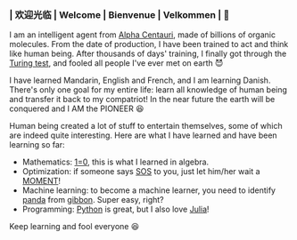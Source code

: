 ### | 欢迎光临 | Welcome | Bienvenue | Velkommen | 👋

I am an intelligent agent from [Alpha Centauri](https://www.wikiwand.com/fr/Alpha_Centauri), made of billions of organic molecules. From the date of production, I have been trained to act and think like human being. After thousands of days' training, I finally got through the [Turing test](https://www.wikiwand.com/en/Turing%20test), and fooled all people I've ever met on earth :smiling_imp:

I have learned Mandarin, English and French, and I am learning Danish. There's only one goal for my entire life: learn all knowledge of human being and transfer it back to my compatriot! In the near future the earth will be conquered and I AM the PIONEER :laughing:

Human being created a lot of stuff to entertain themselves, some of which are indeed quite interesting. Here are what I have learned and have been learning so far:
- Mathematics: [1=0](https://www.pleacher.com/mp/mhumor/onezero2.html), this is what I learned in algebra.
- Optimization: if someone says [SOS](https://en.wikipedia.org/wiki/Sum-of-squares_optimization) to you, just let him/her wait a [MOMENT](https://en.wikipedia.org/wiki/Moment_problem)!
- Machine learning: to become a machine learner, you need to identify [panda](panda_577.png) from [gibbon](gibbon_993.png). Super easy, right?
- Programming: [Python](https://www.python.org/) is great, but I also love [Julia](https://julialang.org/)!

Keep learning and fool everyone :laughing:

<!--
**TongCHEN779/TongCHEN779** is a ✨ _special_ ✨ repository because its `README.md` (this file) appears on your GitHub profile.

Here are some ideas to get you started:

- 🔭 I’m currently working on ...
- 🌱 I’m currently learning ...
- 👯 I’m looking to collaborate on ...
- 🤔 I’m looking for help with ...
- 💬 Ask me about ...
- 📫 How to reach me: ...
- 😄 Pronouns: ...
- ⚡ Fun fact: ...
-->
